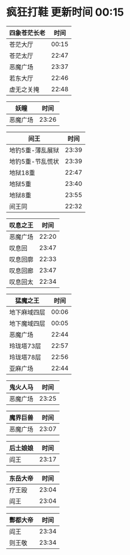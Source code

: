 # 疯狂打鞋 更新时间 00:15

| 四象苍茫长老   | 时间    |
|--------|-------|
| 苍茫大厅 | 00:15 |
| 苍茫太厅 | 22:47 |
| 恶魔广场 | 23:37 |
| 若东大厅 | 22:46 |
| 虚无之关掩 | 22:48 |

| 妖瞳   | 时间    |
|--------|-------|
| 恶魔广场 | 23:26 |

| 间王   | 时间    |
|--------|-------|
| 地钓5重-薄乱展狱 | 23:39 |
| 地钓5重-节乱慌状 | 23:39 |
| 地狱18重 | 22:47 |
| 地狱5重 | 23:40 |
| 地狱8重 | 23:55 |
| 间王同 | 22:32 |

| 叹息之王   | 时间    |
|--------|-------|
| 恶魔广场 | 22:20 |
| 叹息回 | 23:47 |
| 叹息回廓 | 22:33 |
| 叹息回廊 | 23:47 |
| 叹息回太 | 22:34 |

| 猛魔之王   | 时间    |
|--------|-------|
| 地下麻域四层 | 00:06 |
| 地下魔域四层 | 00:05 |
| 恶魔广场 | 22:44 |
| 玲珑塔73层 | 22:57 |
| 玲珑塔78层 | 22:56 |
| 亚麻广场 | 22:44 |

| 鬼火人马   | 时间    |
|--------|-------|
| 恶魔广场 | 23:25 |

| 魔界巨兽   | 时间    |
|--------|-------|
| 恶魔广场 | 23:07 |

| 后土娘娘   | 时间    |
|--------|-------|
| 阎王 | 23:17 |

| 东岳大帝   | 时间    |
|--------|-------|
| 疗王殴 | 23:04 |
| 阎王 | 23:04 |

| 酆都大帝   | 时间    |
|--------|-------|
| 阎王 | 23:34 |
| 则王敬 | 23:34 |